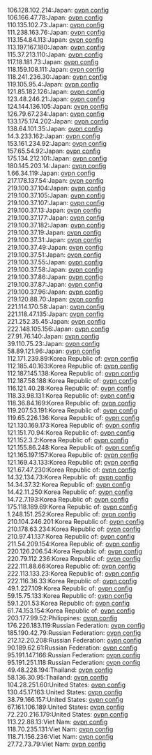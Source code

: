 106.128.102.214:Japan: [ovpn config](vpn/106_128_102_214.ovpn)  
106.166.47.78:Japan: [ovpn config](vpn/106_166_47_78.ovpn)  
110.135.102.73:Japan: [ovpn config](vpn/110_135_102_73.ovpn)  
111.238.163.76:Japan: [ovpn config](vpn/111_238_163_76.ovpn)  
113.154.84.113:Japan: [ovpn config](vpn/113_154_84_113.ovpn)  
113.197.167.180:Japan: [ovpn config](vpn/113_197_167_180.ovpn)  
115.37.213.110:Japan: [ovpn config](vpn/115_37_213_110.ovpn)  
117.18.181.73:Japan: [ovpn config](vpn/117_18_181_73.ovpn)  
118.159.108.111:Japan: [ovpn config](vpn/118_159_108_111.ovpn)  
118.241.236.30:Japan: [ovpn config](vpn/118_241_236_30.ovpn)  
119.105.95.4:Japan: [ovpn config](vpn/119_105_95_4.ovpn)  
121.85.182.126:Japan: [ovpn config](vpn/121_85_182_126.ovpn)  
123.48.246.21:Japan: [ovpn config](vpn/123_48_246_21.ovpn)  
124.144.136.105:Japan: [ovpn config](vpn/124_144_136_105.ovpn)  
126.79.67.234:Japan: [ovpn config](vpn/126_79_67_234.ovpn)  
133.175.174.202:Japan: [ovpn config](vpn/133_175_174_202.ovpn)  
138.64.101.35:Japan: [ovpn config](vpn/138_64_101_35.ovpn)  
14.3.233.162:Japan: [ovpn config](vpn/14_3_233_162.ovpn)  
153.161.234.92:Japan: [ovpn config](vpn/153_161_234_92.ovpn)  
157.65.54.92:Japan: [ovpn config](vpn/157_65_54_92.ovpn)  
175.134.212.101:Japan: [ovpn config](vpn/175_134_212_101.ovpn)  
180.145.203.14:Japan: [ovpn config](vpn/180_145_203_14.ovpn)  
1.66.34.119:Japan: [ovpn config](vpn/1_66_34_119.ovpn)  
217.178.137.54:Japan: [ovpn config](vpn/217_178_137_54.ovpn)  
219.100.37.104:Japan: [ovpn config](vpn/219_100_37_104.ovpn)  
219.100.37.105:Japan: [ovpn config](vpn/219_100_37_105.ovpn)  
219.100.37.107:Japan: [ovpn config](vpn/219_100_37_107.ovpn)  
219.100.37.13:Japan: [ovpn config](vpn/219_100_37_13.ovpn)  
219.100.37.177:Japan: [ovpn config](vpn/219_100_37_177.ovpn)  
219.100.37.182:Japan: [ovpn config](vpn/219_100_37_182.ovpn)  
219.100.37.19:Japan: [ovpn config](vpn/219_100_37_19.ovpn)  
219.100.37.31:Japan: [ovpn config](vpn/219_100_37_31.ovpn)  
219.100.37.49:Japan: [ovpn config](vpn/219_100_37_49.ovpn)  
219.100.37.51:Japan: [ovpn config](vpn/219_100_37_51.ovpn)  
219.100.37.55:Japan: [ovpn config](vpn/219_100_37_55.ovpn)  
219.100.37.58:Japan: [ovpn config](vpn/219_100_37_58.ovpn)  
219.100.37.86:Japan: [ovpn config](vpn/219_100_37_86.ovpn)  
219.100.37.87:Japan: [ovpn config](vpn/219_100_37_87.ovpn)  
219.100.37.96:Japan: [ovpn config](vpn/219_100_37_96.ovpn)  
219.120.88.70:Japan: [ovpn config](vpn/219_120_88_70.ovpn)  
221.114.170.58:Japan: [ovpn config](vpn/221_114_170_58.ovpn)  
221.118.47.135:Japan: [ovpn config](vpn/221_118_47_135.ovpn)  
221.252.35.45:Japan: [ovpn config](vpn/221_252_35_45.ovpn)  
222.148.105.156:Japan: [ovpn config](vpn/222_148_105_156.ovpn)  
27.91.76.140:Japan: [ovpn config](vpn/27_91_76_140.ovpn)  
39.110.75.23:Japan: [ovpn config](vpn/39_110_75_23.ovpn)  
58.89.121.96:Japan: [ovpn config](vpn/58_89_121_96.ovpn)  
112.171.239.89:Korea Republic of: [ovpn config](vpn/112_171_239_89.ovpn)  
112.185.40.163:Korea Republic of: [ovpn config](vpn/112_185_40_163.ovpn)  
112.187.145.138:Korea Republic of: [ovpn config](vpn/112_187_145_138.ovpn)  
112.187.58.188:Korea Republic of: [ovpn config](vpn/112_187_58_188.ovpn)  
116.121.40.28:Korea Republic of: [ovpn config](vpn/116_121_40_28.ovpn)  
118.33.98.131:Korea Republic of: [ovpn config](vpn/118_33_98_131.ovpn)  
118.36.84.169:Korea Republic of: [ovpn config](vpn/118_36_84_169.ovpn)  
119.207.53.191:Korea Republic of: [ovpn config](vpn/119_207_53_191.ovpn)  
119.65.226.136:Korea Republic of: [ovpn config](vpn/119_65_226_136.ovpn)  
121.130.169.173:Korea Republic of: [ovpn config](vpn/121_130_169_173.ovpn)  
121.151.70.94:Korea Republic of: [ovpn config](vpn/121_151_70_94.ovpn)  
121.152.3.2:Korea Republic of: [ovpn config](vpn/121_152_3_2.ovpn)  
121.155.86.248:Korea Republic of: [ovpn config](vpn/121_155_86_248.ovpn)  
121.165.197.157:Korea Republic of: [ovpn config](vpn/121_165_197_157.ovpn)  
121.169.43.133:Korea Republic of: [ovpn config](vpn/121_169_43_133.ovpn)  
121.67.47.230:Korea Republic of: [ovpn config](vpn/121_67_47_230.ovpn)  
14.32.134.73:Korea Republic of: [ovpn config](vpn/14_32_134_73.ovpn)  
14.34.37.32:Korea Republic of: [ovpn config](vpn/14_34_37_32.ovpn)  
14.42.11.250:Korea Republic of: [ovpn config](vpn/14_42_11_250.ovpn)  
14.72.7.193:Korea Republic of: [ovpn config](vpn/14_72_7_193.ovpn)  
175.118.189.69:Korea Republic of: [ovpn config](vpn/175_118_189_69.ovpn)  
1.248.151.252:Korea Republic of: [ovpn config](vpn/1_248_151_252.ovpn)  
210.104.246.201:Korea Republic of: [ovpn config](vpn/210_104_246_201.ovpn)  
210.178.63.234:Korea Republic of: [ovpn config](vpn/210_178_63_234.ovpn)  
210.97.41.137:Korea Republic of: [ovpn config](vpn/210_97_41_137.ovpn)  
211.54.209.154:Korea Republic of: [ovpn config](vpn/211_54_209_154.ovpn)  
220.126.206.54:Korea Republic of: [ovpn config](vpn/220_126_206_54.ovpn)  
220.79.112.236:Korea Republic of: [ovpn config](vpn/220_79_112_236.ovpn)  
222.111.88.66:Korea Republic of: [ovpn config](vpn/222_111_88_66.ovpn)  
222.113.133.23:Korea Republic of: [ovpn config](vpn/222_113_133_23.ovpn)  
222.116.36.33:Korea Republic of: [ovpn config](vpn/222_116_36_33.ovpn)  
49.1.227.109:Korea Republic of: [ovpn config](vpn/49_1_227_109.ovpn)  
59.15.75.133:Korea Republic of: [ovpn config](vpn/59_15_75_133.ovpn)  
59.1.201.53:Korea Republic of: [ovpn config](vpn/59_1_201_53.ovpn)  
61.74.153.154:Korea Republic of: [ovpn config](vpn/61_74_153_154.ovpn)  
203.177.99.52:Philippines: [ovpn config](vpn/203_177_99_52.ovpn)  
176.226.183.119:Russian Federation: [ovpn config](vpn/176_226_183_119.ovpn)  
185.190.42.79:Russian Federation: [ovpn config](vpn/185_190_42_79.ovpn)  
212.12.20.208:Russian Federation: [ovpn config](vpn/212_12_20_208.ovpn)  
90.189.62.61:Russian Federation: [ovpn config](vpn/90_189_62_61.ovpn)  
95.191.147.166:Russian Federation: [ovpn config](vpn/95_191_147_166.ovpn)  
95.191.251.118:Russian Federation: [ovpn config](vpn/95_191_251_118.ovpn)  
49.48.228.194:Thailand: [ovpn config](vpn/49_48_228_194.ovpn)  
58.136.30.95:Thailand: [ovpn config](vpn/58_136_30_95.ovpn)  
104.28.251.60:United States: [ovpn config](vpn/104_28_251_60.ovpn)  
130.45.17.163:United States: [ovpn config](vpn/130_45_17_163.ovpn)  
38.79.166.157:United States: [ovpn config](vpn/38_79_166_157.ovpn)  
67.161.106.189:United States: [ovpn config](vpn/67_161_106_189.ovpn)  
72.220.216.179:United States: [ovpn config](vpn/72_220_216_179.ovpn)  
113.22.88.13:Viet Nam: [ovpn config](vpn/113_22_88_13.ovpn)  
118.70.235.131:Viet Nam: [ovpn config](vpn/118_70_235_131.ovpn)  
118.71.156.236:Viet Nam: [ovpn config](vpn/118_71_156_236.ovpn)  
27.72.73.79:Viet Nam: [ovpn config](vpn/27_72_73_79.ovpn)  
